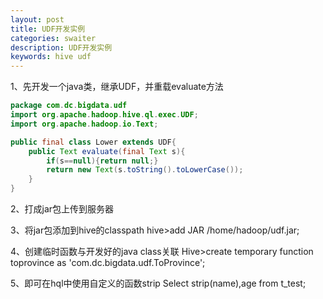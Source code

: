 ```yaml
---
layout: post
title: UDF开发实例
categories: swaiter
description: UDF开发实例
keywords: hive udf
---
```



1、先开发一个java类，继承UDF，并重载evaluate方法

```java
package com.dc.bigdata.udf
import org.apache.hadoop.hive.ql.exec.UDF;
import org.apache.hadoop.io.Text;

public final class Lower extends UDF{
	public Text evaluate(final Text s){
		if(s==null){return null;}
		return new Text(s.toString().toLowerCase());
	}
}

```

2、打成jar包上传到服务器

3、将jar包添加到hive的classpath
hive>add JAR /home/hadoop/udf.jar;

4、创建临时函数与开发好的java class关联
Hive>create temporary function toprovince as 'com.dc.bigdata.udf.ToProvince';

5、即可在hql中使用自定义的函数strip 
Select strip(name),age from t_test;
